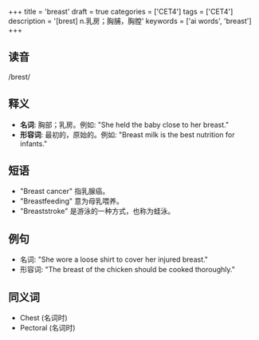 +++
title = 'breast'
draft = true
categories = ['CET4']
tags = ['CET4']
description = '[brest] n.乳房；胸脯，胸膛'
keywords = ['ai words', 'breast']
+++

## 读音
/brest/

## 释义
- **名词**: 胸部；乳房。例如: "She held the baby close to her breast."
- **形容词**: 最初的，原始的。例如: "Breast milk is the best nutrition for infants."

## 短语
- "Breast cancer" 指乳腺癌。
- "Breastfeeding" 意为母乳喂养。
- "Breaststroke" 是游泳的一种方式，也称为蛙泳。

## 例句
- 名词: "She wore a loose shirt to cover her injured breast."
- 形容词: "The breast of the chicken should be cooked thoroughly."

## 同义词
- Chest (名词时)
- Pectoral (名词时)
